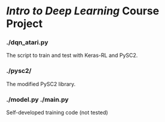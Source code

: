 # *Intro to Deep Learning* Course Project
### ./dqn_atari.py
The script to train and test with Keras-RL and PySC2.

### ./pysc2/
The modified PySC2 library.

### ./model.py ./main.py
Self-developed training code (not tested)